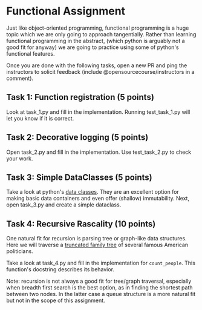 # Functional Assignment

Just like object-oriented programming, functional programming is 
a huge topic which we are only going to approach tangentially. Rather
than learning functional programming in the abstract, (which python is
arguably not a good fit for anyway) we are going to practice
using some of python's functional features.

Once you are done with the following tasks, open a new PR and ping the instructors
to solicit feedback (include @opensourcecourse/instructors in a comment).


## Task 1: Function registration (5 points)

Look at task_1.py and fill in the implementation. Running test_task_1.py will
let you know if it is correct.

## Task 2: Decorative logging (5 points)

Open task_2.py and fill in the implementation. Use test_task_2.py to check
your work.

## Task 3: Simple DataClasses (5 points)

Take a look at python's [data classes](https://docs.python.org/3/library/dataclasses.html).
They are an excellent option for making basic data containers and even offer (shallow)
immutability. Next, open task_3.py and create a simple dataclass.

## Task 4: Recursive Rascality (10 points)

One natural fit for recursion is parsing tree or graph-like data structures. 
Here we will traverse a [truncated family tree](https://webtreeprint.com/tp_famous_gedcoms.php)
of several famous American politicians.

Take a look at task_4.py and fill in the implementation for `count_people`.
This function's docstring describes its behavior. 

Note: recursion is not always a good fit for tree/graph traversal, especially when
breadth first search is the best option, as in finding the shortest path between
two nodes. In the latter case a queue structure is a more natural fit but not in the scope
of this assignment.
